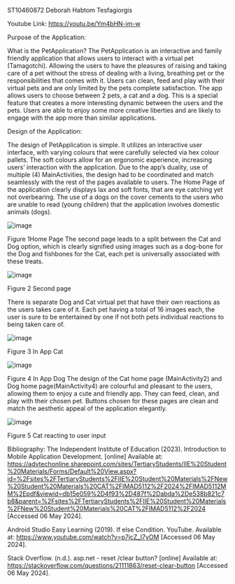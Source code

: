 ST10460872 Deborah Habtom Tesfagiorgis

Youtube Link: https://youtu.be/Ym4bHN-im-w

Purpose of the Application:

What is the PetApplication? The PetApplication is an interactive and family friendly application that allows users to interact with a virtual pet (Tamagotchi). Allowing the users to have the pleasures of raising and taking care of a pet without the stress of dealing with a living, breathing pet or the responsibilities that comes with it. Users can clean, feed and play with their virtual pets and are only limited by the pets complete satisfaction. 
The app allows users to choose between 2 pets, a cat and a dog. This is a special feature that creates a more interesting dynamic between the users and the pets. Users are able to enjoy some more creative liberties and are likely to engage with the app more than similar applications. 

Design of the Application:

The design of PetApplication is simple. It utilizes an interactive user interface, with varying colours that were carefully selected via hex colour pallets. The soft colours allow for an ergonomic experience, increasing users’ interaction with the application. Due to the app’s duality, use of multiple (4) MainActivities, the design had to be coordinated and match seamlessly with the rest of the pages available to users. 
The Home Page of the application clearly displays lax and soft fonts, that are eye catching yet not overbearing. The use of a dogs on the cover cements to the users who are unable to read (young children) that the application involves domestic animals (dogs). 
 

![image](https://github.com/ST1046/PetApplication/assets/164020351/65147777-8d18-4d94-80a9-a015a62dae99)

Figure 1Home Page
The second page leads to a split between the Cat and Dog option, which is clearly signified using images such as a dog-bone for the Dog and fishbones for the Cat, each pet is universally associated with these treats. 
 
![image](https://github.com/ST1046/PetApplication/assets/164020351/7800660f-2179-430f-9890-c0702bcce488)

Figure 2 Second page

There is separate Dog and Cat virtual pet that have their own reactions as the users takes care of it. Each pet having a total of 16 images each, the user is sure to be entertained by one if not both pets individual reactions to being taken care of. 

 ![image](https://github.com/ST1046/PetApplication/assets/164020351/1f09a883-156e-4780-97eb-89347f26a2db)

Figure 3 In App Cat

![image](https://github.com/ST1046/PetApplication/assets/164020351/a98be15b-59ed-4d35-ae9c-d36046fbd790)

Figure 4 In App Dog
The design of the Cat home page (MainActivity2) and Dog home page(MainActivity4) are colourful and pleasant to the users, allowing them to enjoy a cute and friendly app. They can feed, clean, and play with their chosen pet. Buttons chosen for these pages are clean and match the aesthetic appeal of the application elegantly. 
 
![image](https://github.com/ST1046/PetApplication/assets/164020351/e557f712-0ba3-4d33-acc9-f22deb0c7393)

Figure 5 Cat reacting to user input


Bibliography:
The Independent Institute of Education (2023). Introduction to Mobile Application Development. [online] Available at: https://advtechonline.sharepoint.com/sites/TertiaryStudents/IIE%20Student%20Materials/Forms/Default%20View.aspx?id=%2Fsites%2FTertiaryStudents%2FIIE%20Student%20Materials%2FNew%20Student%20Materials%20CAT%2FIMAD5112%2F2024%2FIMAD5112MM%2Epdf&viewid=db15e059%2D4f93%2D487f%2Dabda%2De538b821c7b8&parent=%2Fsites%2FTertiaryStudents%2FIIE%20Student%20Materials%2FNew%20Student%20Materials%20CAT%2FIMAD5112%2F2024
[Accessed 06 May 2024].

Android Studio Easy Learning (2019). If else Condition. YouTube. Available at: https://www.youtube.com/watch?v=p7jcZ_I7yOM  [Accessed 06 May 2024].

Stack Overflow. (n.d.). asp.net - reset /clear button? [online] Available at: https://stackoverflow.com/questions/21111863/reset-clear-button  [Accessed 06 May 2024].



